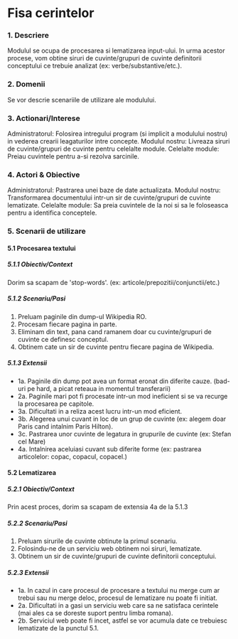 # Fisa cerintelor

###  1. Descriere

Modulul se ocupa de procesarea si lematizarea input-ului. In urma acestor 
procese, vom obtine siruri de cuvinte/grupuri de cuvinte definitorii conceptului
ce trebuie analizat (ex: verbe/substantive/etc.).

### 2. Domenii

Se vor descrie scenariile de utilizare ale modulului.

### 3. Actionari/Interese

Administratorul: Folosirea intregului program (si implicit a modulului nostru)
				in vederea crearii leagaturilor intre concepte.
Modulul nostru: Livreaza siruri de cuvinte/grupuri de cuvinte pentru celelalte module.
Celelalte module: Preiau cuvintele pentru a-si rezolva sarcinile.


### 4. Actori & Obiective

Administratorul: Pastrarea unei baze de date actualizata.
Modulul nostru: Transformarea documentului intr-un sir de cuvinte/grupuri de cuvinte 
				lematizate.
Celelalte module: Sa preia cuvintele de la noi si sa le foloseasca pentru
				  a identifica conceptele.
	
###  5. Scenarii de utilizare

#### 5.1 Procesarea textului

##### 5.1.1 Obiectiv/Context
Dorim sa scapam de 'stop-words'. (ex: articole/prepozitii/conjunctii/etc.)

##### 5.1.2 Scenariu/Pasi
1. Preluam paginile din dump-ul Wikipedia RO.
2. Procesam fiecare pagina in parte.
3. Eliminam din text, pana cand ramanem doar cu cuvinte/grupuri de cuvinte 
		ce definesc conceptul.
4. Obtinem cate un sir de cuvinte pentru fiecare pagina de Wikipedia.
##### 5.1.3 Extensii
- 1a. Paginile din dump pot avea un format eronat din diferite cauze. (bad-uri pe hard, a picat reteaua in momentul transferarii)
- 2a. Paginile mari pot fi procesate intr-un mod ineficient si se va recurge la procesarea pe capitole.	
- 3a. Dificultati in a reliza acest lucru intr-un mod eficient.
- 3b. Alegerea unui cuvant in loc de un grup de cuvinte (ex: alegem doar Paris cand intalnim Paris Hilton).
- 3c. Pastrarea unor cuvinte de legatura in grupurile de cuvinte (ex: Stefan cel Mare)
- 4a. Intalnirea aceluiasi cuvant sub diferite forme (ex: pastrarea articolelor: copac, copacul, copacel.)
		
#### 5.2 Lematizarea

##### 5.2.1 Obiectiv/Context
Prin acest proces, dorim sa scapam de extensia 4a de la 5.1.3

##### 5.2.2 Scenariu/Pasi
1. Preluam sirurile de cuvinte obtinute la primul scenariu.
2. Folosindu-ne de un serviciu web obtinem noi siruri, lematizate.
3. Obtinem un sir de cuvinte/grupuri de cuvinte definitorii conceptului.

##### 5.2.3 Extensii
- 1a. In cazul in care procesul de procesare a textului nu merge cum ar trebui 
		sau nu merge deloc, procesul de lematizare nu poate fi initiat.
- 2a. Dificultati in a gasi un serviciu web care sa ne satisfaca cerintele
		(mai ales ca se doreste suport pentru limba romana).
- 2b. Serviciul web poate fi incet, astfel se vor acumula date ce trebuiesc lematizate de la punctul 5.1.

